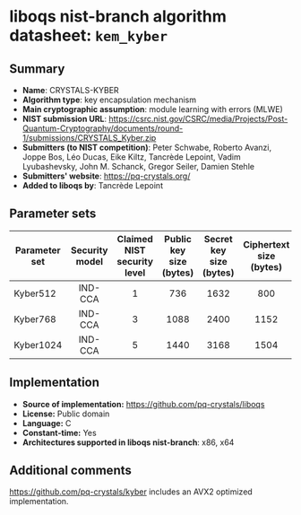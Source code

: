 liboqs nist-branch algorithm datasheet: `kem_kyber`
===================================================

Summary
-------

- **Name**: CRYSTALS-KYBER
- **Algorithm type**: key encapsulation mechanism
- **Main cryptographic assumption**: module learning with errors (MLWE)
- **NIST submission URL**: https://csrc.nist.gov/CSRC/media/Projects/Post-Quantum-Cryptography/documents/round-1/submissions/CRYSTALS_Kyber.zip
- **Submitters (to NIST competition)**: Peter Schwabe, Roberto Avanzi, Joppe Bos, Léo Ducas, Eike Kiltz, Tancrède Lepoint, Vadim Lyubashevsky, John M. Schanck, Gregor Seiler, Damien Stehle
- **Submitters' website**: https://pq-crystals.org/
- **Added to liboqs by**: Tancrède Lepoint

Parameter sets
--------------

| Parameter set | Security model | Claimed NIST security level | Public key size (bytes) | Secret key size (bytes) | Ciphertext size (bytes) | Shared secret size (bytes) |
|---------------|:--------------:|:---------------------------:|:-----------------------:|:-----------------------:|:-----------------------:|:--------------------------:|
| Kyber512      |     IND-CCA    |              1              |           736           |           1632          |           800           |             32             |
| Kyber768      |     IND-CCA    |              3              |           1088          |           2400          |           1152          |             32             |
| Kyber1024     |     IND-CCA    |              5              |           1440          |           3168          |           1504          |             32             |

Implementation
--------------

- **Source of implementation:** https://github.com/pq-crystals/liboqs
- **License:** Public domain
- **Language:** C
- **Constant-time:** Yes
- **Architectures supported in liboqs nist-branch**: x86, x64

Additional comments
-------------------

https://github.com/pq-crystals/kyber includes an AVX2 optimized implementation.
